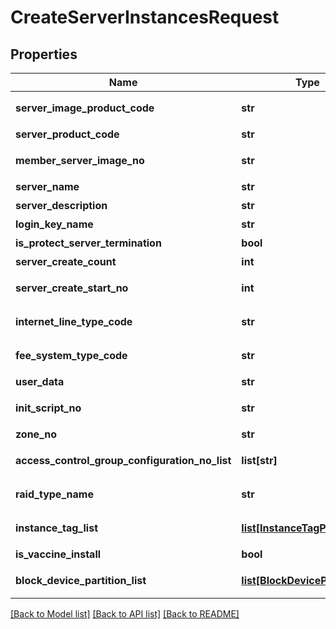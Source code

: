 # CreateServerInstancesRequest

## Properties
Name | Type | Description | Notes
------------ | ------------- | ------------- | -------------
**server_image_product_code** | **str** | 서버이미지상품코드 | [optional] 
**server_product_code** | **str** | 서버상품코드 | [optional] 
**member_server_image_no** | **str** | 회원서버이미지번호 | [optional] 
**server_name** | **str** | 서버명 | [optional] 
**server_description** | **str** | 서버설명 | [optional] 
**login_key_name** | **str** | 로그인키명 | [optional] 
**is_protect_server_termination** | **bool** | 반납보호여부 | [optional] 
**server_create_count** | **int** | 서버생성갯수 | [optional] 
**server_create_start_no** | **int** | 서버생성시작번호 | [optional] 
**internet_line_type_code** | **str** | 인터넷라인구분코드 | [optional] 
**fee_system_type_code** | **str** | 요금제구분코드 | [optional] 
**user_data** | **str** | 사용자데이터 | [optional] 
**init_script_no** | **str** | 초기화스크립트번호 | [optional] 
**zone_no** | **str** | ZONE번호 | [optional] 
**access_control_group_configuration_no_list** | **list[str]** | ACG설정번호리스트 | [optional] 
**raid_type_name** | **str** | RAID구분이름 | [optional] 
**instance_tag_list** | [**list[InstanceTagParameter]**](InstanceTagParameter.md) | 인스턴스태그리스트 | [optional] 
**is_vaccine_install** | **bool** | 백신설치여부 | [optional] 
**block_device_partition_list** | [**list[BlockDevicePartition]**](BlockDevicePartition.md) | 블록디바이스파티션리스트 | [optional] 

[[Back to Model list]](../README.md#documentation-for-models) [[Back to API list]](../README.md#documentation-for-api-endpoints) [[Back to README]](../README.md)


